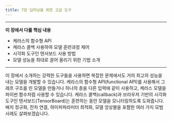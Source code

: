 ```yaml
---
title: 7장 딥러닝을 위한 고급 도구
---
```


---

**이 장에서 다룰 핵심 내용**

- 케라스의 함수형 API
- 케라스 콜백 사용하여 모델 훈련과정 제어
- 시각화 도구인 텐서보드 사용 방법
- 모델 성능을 최대로 끌어 올리기 위한 기법 소개

---

이 장에서 소개하는 강력한 도구들을 사용하면 복잡한 문제에서도 거의 최고의 성능을 내는 모델을 개발할 수 있습니다. 케라스의 함수형 API(functional API)를 사용해서 그래프 구조를 띤 모델을 만들거나 하나의 층을 다른 입력에 같이 사용하고, 케라스 모델을 파이썬 함수처럼 사용할 수 있습니다. 케라스 콜백(callback)과 브라우저 기반의 시각화 도구인 텐서보드(TensorBoard)는 훈련하는 동안 모델을 모니터링하도록 도와줍니다. 배치 정규화, 잔차 연결, 하이퍼파라미터 최적화, 모델 앙상블을 포함한 여러 가지 모범 사례도 살펴보겠습니다.
